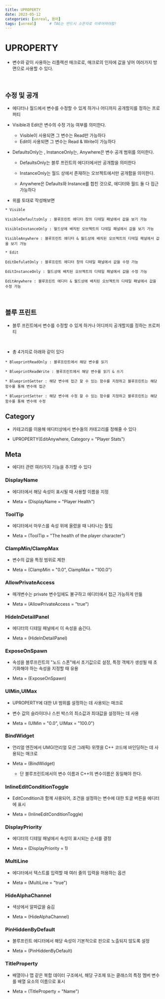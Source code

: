 ```yaml
---
title: UPROPERTY
date: 2023-05-12
categories: [unreal, 용어]
tags: [unreal]		# TAG는 반드시 소문자로 이루어져야함!
---
```


UPROPERTY
==============

* 변수와 같이 사용하는 리플렉션 매크로로, 매크로의 인자에 값을 넣어 여러가지 방면으로 사용할 수 있다.

<br>

## 수정 및 공개


* 에디터나 월드에서 변수를 수정할 수 있게 하거나 어디까지 공개할지를 정하는 프로퍼티



* Visible과 Edit은 변수의 수정 가능 여부를 의미한다.

  * Visible이 사용되면 그 변수는 Read만 가능하다
  * Edit이 사용되면 그 변수는 Read & Write이 가능하다



* DefaultsOnly는 , InstanceOnly는, Anywhere은 변수 공개 범위를 의미한다.

    * DefaultsOnly는 블루 프린트의 에디터에서만 공개함을 의미한다

    * InstanceOnly는 월드 상에서 존재하는 오브젝트에서만 공개함을 의미한다.

    * Anywhere은 Defaults와 Instance를 합친 것으로, 에디터와 월드 둘 다 접근 가능하다


* 위를 토대로 작성해보면

```
* Visible

VisibleDefaultsOnly : 블루프린트 에디터 창의 디테일 패널에서 값을 보기 가능

VisibleInstanceOnly : 월드상에 배치된 오브젝트의 디테일 패널에서 값을 보기 가능

VisibleAnywhere : 블루프린트 에디터 & 월드상에 배치된 오브젝트의 디테일 패널에서 값을 보기 가능

* Edit
 
EditDefulatOnly : 블루프린트 에디터 창의 디테일 패널에서 값을 수정 가능

EditInstanceOnly : 월드상에 배치된 오브젝트의 디테일 패널에서 값을 수정 가능

EditAnywhere : 블루프린트 에디터 & 월드상에 배치된 오브젝트의 디테일 패널에서 값을 수정 가능
```

<br>

## 블루 프린트 


* 블루 프린트에서 변수를 수정할 수 있게 하거나 어디까지 공개할지를 정하는 프로퍼티

<br>

* 총 4가지로 아래와 같이 있다

```
* BlueprintReadOnly : 블루프린트에서 해당 변수를 읽기

* BlueprintReadWrite : 블루프린트에서 해당 변수를 읽기 & 쓰기

* BlueprintGetter :	해당 변수에 접근 할 수 있는 함수를 지정하고 블루프린트는 해당 함수를 통해 변수에 접근

* BlueprintSetter :	해당 변수에 수정 할 수 있는 함수를 지정하고 블루프린트는 해당 함수를 통해 변수에 수정
```



## Category


* 카테고리를 이용해 에디터상에서 변수들의 카테고리를 정해줄 수 있다

* UPROPERTY(EditAnywhere, Category = "Player Stats")




## Meta


* 에디터 관련 여러가지 기능을 추가할 수 있다

### DisplayName

* 에디터에서 해당 속성이 표시될 때 사용할 이름을 지정

* Meta = (DisplayName = "Player Health")

### ToolTip

* 에디터에서 마우스를 속성 위에 올렸을 때 나타나는 툴팁

* Meta = (ToolTip = "The health of the player character")


### ClampMin/ClampMax

* 변수의 값을 특정 범위로 제한

* Meta = (ClampMin = "0.0", ClampMax = "100.0")

### AllowPrivateAccess

* 매개변수는 private 변수임에도 불구하고 에디터에서 접근 가능하게 만듦

* Meta = (AllowPrivateAccess = "true")

### HideInDetailPanel

* 에디터의 디테일 패널에서 이 속성을 숨긴다.

* Meta = (HideInDetailPanel)

### ExposeOnSpawn

* 속성을 블루프린트의 "노드 스폰"에서 초기값으로 설정, 특정 객체가 생성될 때 초기화해야 하는 속성을 지정할 때 유용

* Meta = (ExposeOnSpawn)

### UIMin,UIMax

* UPROPERTY에 대한 UI 범위를 설정하는 데 사용되는 매크로

* 변수 값의 슬라이더나 스핀 박스의 최소값과 최대값을 설정하는 데 사용

* Meta = (UIMin = "0.0", UIMax = "100.0")

### BindWidget

* 언리얼 엔진에서 UMG(언리얼 모션 그래픽) 위젯을 C++ 코드에 바인딩하는 데 사용되는 매크로

* Meta = (BindWidget)
  * 단 블루프린트에서의 변수 이름과 C++의 변수이름은 동일해야 한다.

### InlineEditConditionToggle

* EditCondition과 함께 사용되어, 조건을 설정하는 변수에 대한 토글 버튼을 에디터에 표시

* Meta = (InlineEditConditionToggle)

### DisplayPriority

* 에디터의 디테일 패널에서 속성이 표시되는 순서를 결정

* Meta = (DisplayPriority = 1)

### MultiLine

* 에디터에서 텍스트를 입력할 때 여러 줄의 입력을 허용하는 옵션

* Meta = (MultiLine = "true")

### HideAlphaChannel

* 색상에서 알파값을 숨김

* Meta = (HideAlphaChannel)

### PinHiddenByDefault

* 블루프린트 에디터에서 해당 속성이 기본적으로 핀으로 노출되지 않도록 설정

* Meta = (PinHiddenByDefault)

### TitleProperty

* 배열이나 맵 같은 복합 데이터 구조에서, 해당 구조체 또는 클래스의 특정 멤버 변수를 배열 요소의 이름으로 표시

* Meta = (TitleProperty = "Name")